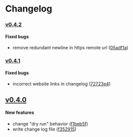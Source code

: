 # Changelog

<!--- generated by semantic-release; DO NOT edit -->

### [v0.4.2](https://github.com/eddiewentw/semantic-release/compare/v0.4.2..v0.4.1)

#### Fixed bugs

- remove redundant newline in https remote url ([05adf1a](https://github.com/eddiewentw/semantic-release/commit/05adf1a))

### [v0.4.1](https://github.com/eddiewentw/semantic-release/compare/v0.4.1..v0.4.0)

#### Fixed bugs

- incorrect website links in changelog ([72723e4](https://github.com/eddiewentw/semantic-release/commit/72723e4))

## [v0.4.0](https://github.com/eddiewentw/semantic-release/compare/v0.4.0..v0.3.0)

#### New features

- change "dry run" behavior ([f1beb5f](https://github.com/eddiewentw/semantic-release/commit/f1beb5f))
- write change log file ([f352915](https://github.com/eddiewentw/semantic-release/commit/f352915))
